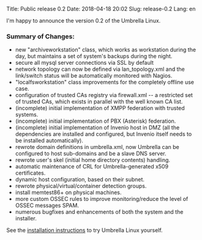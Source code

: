 Title: Public release 0.2
Date: 2018-04-18 20:02
Slug: release-0.2
Lang: en

I'm happy to announce the version 0.2 of the Umbrella Linux.

### Summary of Changes:

* new "archiveworkstation" class, which works as workstation during the day, but maintains a set of system's backups during the night.
* secure all mysql server connections via SSL by default
* network topology can now be defined via lan_topology.xml and the link/switch status will be automatically monitored with Nagios.
* "localfsworkstation" class improvements for the completely offline use case.
* configuration of trusted CAs registry via firewall.xml -- a restricted set of trusted CAs, which exists in parallel with the well known CA list.
* (incomplete) initial implementation of XMPP federation with trusted systems.
* (incomplete) initial implementation of PBX (Asterisk) federation.
* (incomplete) initial implementation of Invenio host in DMZ (all the dependencies are installed and configured, but Invenio itself needs to be installed automatically).
* rewrote domain definitions in umbrella.xml, now Umbrella can be configured to host sub-domains and be a slave DNS server.
* rewrote user's skel (initial home directory contents) handling.
* automatic maintenance of CRL for Umbrella-generated x509 certificates.
* dynamic host configuration, based on their subnet.
* rewrote physical/virtual/container detection groups.
* install memtest86+ on physical machines.
* more custom OSSEC rules to improve monitoring/reduce the level of OSSEC messages SPAM.
* numerous bugfixes and enhancements of both the system and the installer.

See the
[installation instructions](/umbrella-linux/installation/)
to try Umbrella Linux yourself.
